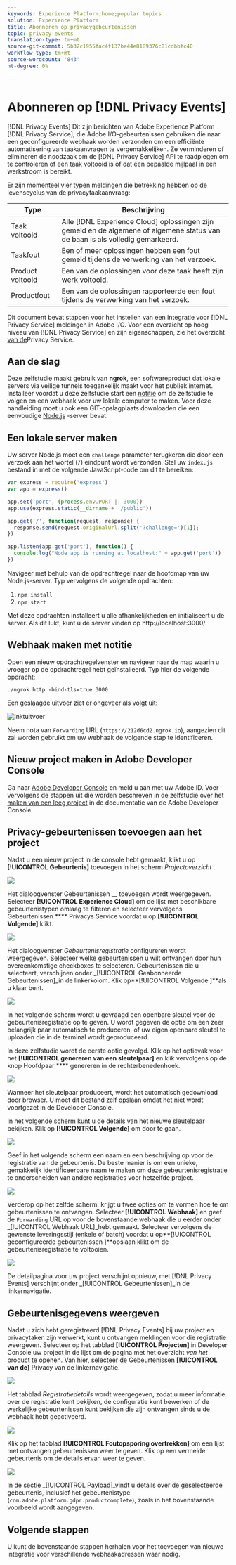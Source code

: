 ```yaml
---
keywords: Experience Platform;home;popular topics
solution: Experience Platform
title: Abonneren op privacygebeurtenissen
topic: privacy events
translation-type: tm+mt
source-git-commit: 5b32c1955fac4f137ba44e8189376c81cdbbfc40
workflow-type: tm+mt
source-wordcount: '843'
ht-degree: 0%

---
```



# Abonneren op [!DNL Privacy Events]

[!DNL Privacy Events] Dit zijn berichten van Adobe Experience Platform [!DNL Privacy Service], die Adobe I/O-gebeurtenissen gebruiken die naar een geconfigureerde webhaak worden verzonden om een efficiënte automatisering van taakaanvragen te vergemakkelijken. Ze verminderen of elimineren de noodzaak om de [!DNL Privacy Service] API te raadplegen om te controleren of een taak voltooid is of dat een bepaalde mijlpaal in een werkstroom is bereikt.

Er zijn momenteel vier typen meldingen die betrekking hebben op de levenscyclus van de privacytaakaanvraag:

| Type | Beschrijving |
--- | ---
| Taak voltooid | Alle [!DNL Experience Cloud] oplossingen zijn gemeld en de algemene of algemene status van de baan is als volledig gemarkeerd. |
| Taakfout | Een of meer oplossingen hebben een fout gemeld tijdens de verwerking van het verzoek. |
| Product voltooid | Een van de oplossingen voor deze taak heeft zijn werk voltooid. |
| Productfout | Een van de oplossingen rapporteerde een fout tijdens de verwerking van het verzoek. |

Dit document bevat stappen voor het instellen van een integratie voor [!DNL Privacy Service] meldingen in Adobe I/O. Voor een overzicht op hoog niveau van [!DNL Privacy Service] en zijn eigenschappen, zie het overzicht [van de](home.md)Privacy Service.

## Aan de slag

Deze zelfstudie maakt gebruik van **ngrok**, een softwareproduct dat lokale servers via veilige tunnels toegankelijk maakt voor het publiek internet. Installeer voordat u deze zelfstudie start een [notitie](https://ngrok.com/download) om de zelfstudie te volgen en een webhaak voor uw lokale computer te maken. Voor deze handleiding moet u ook een GIT-opslagplaats downloaden die een eenvoudige [Node.js](https://nodejs.org/) -server bevat.

## Een lokale server maken

Uw server Node.js moet een `challenge` parameter terugkeren die door een verzoek aan het wortel (`/`) eindpunt wordt verzonden. Stel uw `index.js` bestand in met de volgende JavaScript-code om dit te bereiken:

```js
var express = require('express')
var app = express()

app.set('port', (process.env.PORT || 3000))
app.use(express.static(__dirname + '/public'))

app.get('/', function(request, response) {
  response.send(request.originalUrl.split('?challenge=')[1]);
})

app.listen(app.get('port'), function() {
  console.log("Node app is running at localhost:" + app.get('port'))
})
```

Navigeer met behulp van de opdrachtregel naar de hoofdmap van uw Node.js-server. Typ vervolgens de volgende opdrachten:

1. `npm install`
1. `npm start`

Met deze opdrachten installeert u alle afhankelijkheden en initialiseert u de server. Als dit lukt, kunt u de server vinden op http://localhost:3000/.

## Webhaak maken met notitie

Open een nieuw opdrachtregelvenster en navigeer naar de map waarin u vroeger op de opdrachtregel hebt geïnstalleerd. Typ hier de volgende opdracht:

```shell
./ngrok http -bind-tls=true 3000
```

Een geslaagde uitvoer ziet er ongeveer als volgt uit:

![inktuitvoer](images/privacy-events/ngrok-output.png)

Neem nota van `Forwarding` URL (`https://212d6cd2.ngrok.io`), aangezien dit zal worden gebruikt om uw webhaak de volgende stap te identificeren.

## Nieuw project maken in Adobe Developer Console

Ga naar [Adobe Developer Console](https://www.adobe.com/go/devs_console_ui) en meld u aan met uw Adobe ID. Voer vervolgens de stappen uit die worden beschreven in de zelfstudie over het [maken van een leeg project](https://www.adobe.io/apis/experienceplatform/console/docs.html#!AdobeDocs/adobeio-console/master/projects-empty.md) in de documentatie van de Adobe Developer Console.

## Privacy-gebeurtenissen toevoegen aan het project

Nadat u een nieuw project in de console hebt gemaakt, klikt u op **[!UICONTROL Gebeurtenis]** toevoegen in het scherm _Projectoverzicht_ .

![](./images/privacy-events/add-event-button.png)

Het dialoogvenster Gebeurtenissen __ toevoegen wordt weergegeven. Selecteer **[!UICONTROL Experience Cloud]** om de lijst met beschikbare gebeurtenistypen omlaag te filteren en selecteer vervolgens Gebeurtenissen **** Privacys Service voordat u op **[!UICONTROL Volgende]** klikt.

![](./images/privacy-events/add-privacy-events.png)

Het dialoogvenster _Gebeurtenisregistratie_ configureren wordt weergegeven. Selecteer welke gebeurtenissen u wilt ontvangen door hun overeenkomstige checkboxes te selecteren. Gebeurtenissen die u selecteert, verschijnen onder _[!UICONTROL Geabonneerde Gebeurtenissen]_in de linkerkolom. Klik op**[!UICONTROL  Volgende ]**als u klaar bent.

![](./images/privacy-events/choose-subscriptions.png)

In het volgende scherm wordt u gevraagd een openbare sleutel voor de gebeurtenisregistratie op te geven. U wordt gegeven de optie om een zeer belangrijk paar automatisch te produceren, of uw eigen openbare sleutel te uploaden die in de terminal wordt geproduceerd.

In deze zelfstudie wordt de eerste optie gevolgd. Klik op het optievak voor het **[!UICONTROL genereren van een sleutelpaar]** en klik vervolgens op de knop Hoofdpaar **** genereren in de rechterbenedenhoek.

![](./images/privacy-events/generate-key-value.png)

Wanneer het sleutelpaar produceert, wordt het automatisch gedownload door browser. U moet dit bestand zelf opslaan omdat het niet wordt voortgezet in de Developer Console.

In het volgende scherm kunt u de details van het nieuwe sleutelpaar bekijken. Klik op **[!UICONTROL Volgende]** om door te gaan.

![](./images/privacy-events/keypair-generated.png)

Geef in het volgende scherm een naam en een beschrijving op voor de registratie van de gebeurtenis. De beste manier is om een unieke, gemakkelijk identificeerbare naam te maken om deze gebeurtenisregistratie te onderscheiden van andere registraties voor hetzelfde project.

![](./images/privacy-events/event-details.png)

Verderop op het zelfde scherm, krijgt u twee opties om te vormen hoe te om gebeurtenissen te ontvangen. Selecteer **[!UICONTROL Webhaak]** en geef de `Forwarding` URL op voor de bovenstaande webhaak die u eerder onder _[!UICONTROL Webhaak URL]_hebt gemaakt. Selecteer vervolgens de gewenste leveringsstijl (enkele of batch) voordat u op**[!UICONTROL  geconfigureerde gebeurtenissen ]**opslaan klikt om de gebeurtenisregistratie te voltooien.

![](./images/privacy-events/webhook-details.png)

De detailpagina voor uw project verschijnt opnieuw, met [!DNL Privacy Events] verschijnt onder _[!UICONTROL Gebeurtenissen]_in de linkernavigatie.

## Gebeurtenisgegevens weergeven

Nadat u zich hebt geregistreerd [!DNL Privacy Events] bij uw project en privacytaken zijn verwerkt, kunt u ontvangen meldingen voor die registratie weergeven. Selecteer op het tabblad **[!UICONTROL Projecten]** in Developer Console uw project in de lijst om de pagina met het overzicht _van het_ product te openen. Van hier, selecteer de Gebeurtenissen **[!UICONTROL van de]** Privacy van de linkernavigatie.

![](./images/privacy-events/events-left-nav.png)

Het tabblad _Registratiedetails_ wordt weergegeven, zodat u meer informatie over de registratie kunt bekijken, de configuratie kunt bewerken of de werkelijke gebeurtenissen kunt bekijken die zijn ontvangen sinds u de webhaak hebt geactiveerd.

![](./images/privacy-events/registration-details.png)

Klik op het tabblad **[!UICONTROL Foutopsporing overtrekken]** om een lijst met ontvangen gebeurtenissen weer te geven. Klik op een vermelde gebeurtenis om de details ervan weer te geven.

![](images/privacy-events/debug-tracing.png)

In de sectie _[!UICONTROL Payload]_vindt u details over de geselecteerde gebeurtenis, inclusief het gebeurtenistype (`com.adobe.platform.gdpr.productcomplete`), zoals in het bovenstaande voorbeeld wordt aangegeven.

## Volgende stappen

U kunt de bovenstaande stappen herhalen voor het toevoegen van nieuwe integratie voor verschillende webhaakadressen waar nodig.